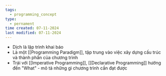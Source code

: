 ```yaml
---
tags:
  - programming_concept
type:
  - pernament
time created: 07-11-2024
last modified: 07-11-2024
---
```

- Dịch là lập trình khai báo
- Là một [[Programming Paradigm]], tập trung vào việc xây dựng cấu trúc và thành phần của chương trình
- Trái với [[Imperative Programming]], [[Declarative Programming]] hướng đến "What" - mô tả những gì chương trình cần đạt được
